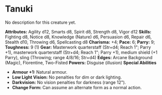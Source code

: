 # Tanuki

No description for this creature yet.

**Attributes:** Agility d12, Smarts d8, Spirit d8, Strength d8, Vigor
d12
**Skills:** Fighting d8, Notice d8, Knowledge (Nature) d6, Persuasion
d6, Repair d6, Stealth d10, Throwing d6, Spellcasting d8
**Charisma:** +4; **Pace:** 6; **Parry:** 9; **Toughness:** 9 (1)
**Gear:** Masterwork quarterstaff (Str+d4; Reach 1"; Parry +1),
masterwork quarterstaff (Str+d4; Reach 1"; Parry +1), medium shield (+1
Parry), sling (Throwing; range 4/8/16; Str+d4)
**Edges:** Arcane Background (Magic), Florentine, Two-Fisted
**Powers:** Disguise (illusion)
**Special Abilities**

- **Armour +1:** Natural armour.
- **Low Light Vision:** No penalties for dim or dark lighting.
- **Darkvision:** No vision penalties for darkness (range 12").
- **Change Form:** Can assume an alternate form as a normal action.
